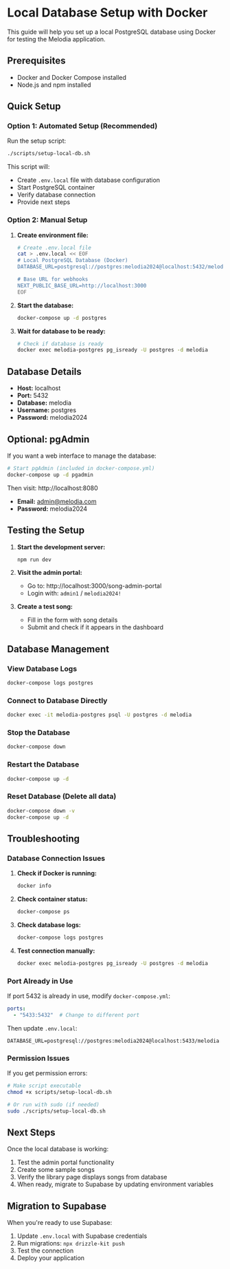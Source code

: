 # Local Database Setup with Docker

This guide will help you set up a local PostgreSQL database using Docker for testing the Melodia application.

## Prerequisites

- Docker and Docker Compose installed
- Node.js and npm installed

## Quick Setup

### Option 1: Automated Setup (Recommended)

Run the setup script:

```bash
./scripts/setup-local-db.sh
```

This script will:
- Create `.env.local` file with database configuration
- Start PostgreSQL container
- Verify database connection
- Provide next steps

### Option 2: Manual Setup

1. **Create environment file:**
   ```bash
   # Create .env.local file
   cat > .env.local << EOF
   # Local PostgreSQL Database (Docker)
   DATABASE_URL=postgresql://postgres:melodia2024@localhost:5432/melodia

   # Base URL for webhooks
   NEXT_PUBLIC_BASE_URL=http://localhost:3000
   EOF
   ```

2. **Start the database:**
   ```bash
   docker-compose up -d postgres
   ```

3. **Wait for database to be ready:**
   ```bash
   # Check if database is ready
   docker exec melodia-postgres pg_isready -U postgres -d melodia
   ```

## Database Details

- **Host:** localhost
- **Port:** 5432
- **Database:** melodia
- **Username:** postgres
- **Password:** melodia2024

## Optional: pgAdmin

If you want a web interface to manage the database:

```bash
# Start pgAdmin (included in docker-compose.yml)
docker-compose up -d pgadmin
```

Then visit: http://localhost:8080
- **Email:** admin@melodia.com
- **Password:** melodia2024

## Testing the Setup

1. **Start the development server:**
   ```bash
   npm run dev
   ```

2. **Visit the admin portal:**
   - Go to: http://localhost:3000/song-admin-portal
   - Login with: `admin1` / `melodia2024!`

3. **Create a test song:**
   - Fill in the form with song details
   - Submit and check if it appears in the dashboard

## Database Management

### View Database Logs
```bash
docker-compose logs postgres
```

### Connect to Database Directly
```bash
docker exec -it melodia-postgres psql -U postgres -d melodia
```

### Stop the Database
```bash
docker-compose down
```

### Restart the Database
```bash
docker-compose up -d
```

### Reset Database (Delete all data)
```bash
docker-compose down -v
docker-compose up -d
```

## Troubleshooting

### Database Connection Issues

1. **Check if Docker is running:**
   ```bash
   docker info
   ```

2. **Check container status:**
   ```bash
   docker-compose ps
   ```

3. **Check database logs:**
   ```bash
   docker-compose logs postgres
   ```

4. **Test connection manually:**
   ```bash
   docker exec melodia-postgres pg_isready -U postgres -d melodia
   ```

### Port Already in Use

If port 5432 is already in use, modify `docker-compose.yml`:

```yaml
ports:
  - "5433:5432"  # Change to different port
```

Then update `.env.local`:
```
DATABASE_URL=postgresql://postgres:melodia2024@localhost:5433/melodia
```

### Permission Issues

If you get permission errors:

```bash
# Make script executable
chmod +x scripts/setup-local-db.sh

# Or run with sudo (if needed)
sudo ./scripts/setup-local-db.sh
```

## Next Steps

Once the local database is working:

1. Test the admin portal functionality
2. Create some sample songs
3. Verify the library page displays songs from database
4. When ready, migrate to Supabase by updating environment variables

## Migration to Supabase

When you're ready to use Supabase:

1. Update `.env.local` with Supabase credentials
2. Run migrations: `npx drizzle-kit push`
3. Test the connection
4. Deploy your application